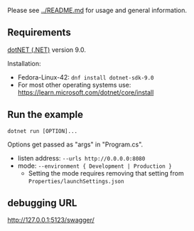 Please see [../README.md](../README.md) for usage and general information.

## Requirements

[dotNET (.NET)](https://dotnet.microsoft.com/) version 9.0.

Installation:
* Fedora-Linux-42: `dnf install dotnet-sdk-9.0`
* For most other operating systems use: https://learn.microsoft.com/dotnet/core/install

## Run the example

`dotnet run [OPTION]...`

Options get passed as "args" in "Program.cs".

* listen address: `--urls http://0.0.0.0:8080`
* mode: `--environment { Development | Production }`
  * Setting the mode requires removing that setting from `Properties/launchSettings.json`

## debugging URL

http://127.0.0.1:5123/swagger/
